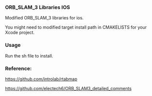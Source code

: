 ### ORB_SLAM_3 Libraries IOS
Modified ORB_SLAM_3 libraries for ios.

You might need to modified target install path in CMAKELISTS for your Xcode project.

### Usage
Run the sh file to install.

### Reference:
https://github.com/introlab/rtabmap

https://github.com/electech6/ORB_SLAM3_detailed_comments
